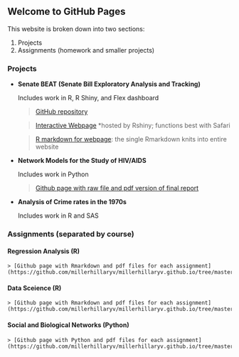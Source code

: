 ## Welcome to GitHub Pages

This website is broken down into two sections:

1. Projects
2. Assignments (homework and smaller projects)

### Projects

- **Senate BEAT (Senate Bill Exploratory Analysis and Tracking)**

    Includes work in R, R Shiny, and Flex dashboard

    > [GitHub repository](https://github.com/liamkl/CBEAT)
    
    > [Interactive Webpage](https://millerhillaryv.shinyapps.io/senateBEAT) *hosted by Rshiny; functions best with Safari
    
    > [R markdown for webpage](https://github.com/millerhillaryv/millerhillaryv.github.io/blob/master/senate_beat/senateBEAT.Rmd): the single Rmarkdown knits into entire website
    
- **Network Models for the Study of HIV/AIDS**

    Includes work in Python
    
    > [Github page with raw file and pdf version of final report](https://github.com/millerhillaryv/millerhillaryv.github.io/tree/master/network_models_for_the_study_of_hiv_aids) 

- **Analysis of Crime rates in the 1970s**

    Includes work in R and SAS

### Assignments (separated by course)

#### Regression Analysis (R)

    > [Github page with Rmarkdown and pdf files for each assignment](https://github.com/millerhillaryv/millerhillaryv.github.io/tree/master/regression_analysis_assigments)
  
  
#### Data Sceience (R)

    > [Github page with Rmarkdown and pdf files for each assignment](https://github.com/millerhillaryv/millerhillaryv.github.io/tree/master/data_science_assignments)


#### Social and Biological Networks (Python)

    > [Github page with Python and pdf files for each assignment](https://github.com/millerhillaryv/millerhillaryv.github.io/tree/master/social_biological_networks_assignments)

